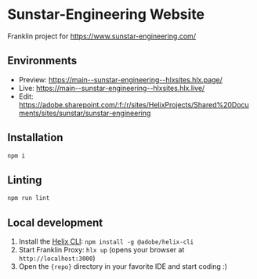 # Sunstar-Engineering Website
Franklin project for https://www.sunstar-engineering.com/

## Environments
- Preview: https://main--sunstar-engineering--hlxsites.hlx.page/
- Live: https://main--sunstar-engineering--hlxsites.hlx.live/
- Edit: https://adobe.sharepoint.com/:f:/r/sites/HelixProjects/Shared%20Documents/sites/sunstar/sunstar-engineering

## Installation

```sh
npm i
```

## Linting

```sh
npm run lint
```

## Local development

1. Install the [Helix CLI](https://github.com/adobe/helix-cli): `npm install -g @adobe/helix-cli`
1. Start Franklin Proxy: `hlx up` (opens your browser at `http://localhost:3000`)
1. Open the `{repo}` directory in your favorite IDE and start coding :)
